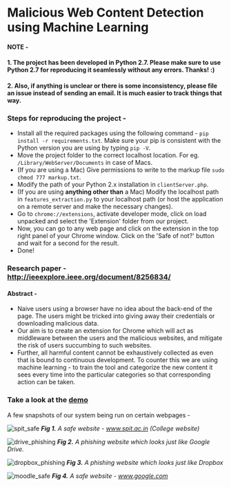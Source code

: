 # Malicious Web Content Detection using Machine Learning

#### NOTE - 
#### 1. The project has been developed in Python 2.7. Please make sure to use Python 2.7 for reproducing it seamlessly without any errors. Thanks! :)
#### 2. Also, if anything is unclear or there is some inconsistency, please file an issue instead of sending an email. It is much easier to track things that way.

### Steps for reproducing the project -
* Install all the required packages using the following command - ```pip install -r requirements.txt```.
Make sure your pip is consistent with the Python version you are using by typing ```pip -V```.
* Move the project folder to the correct localhost location. For eg. ```/Library/WebServer/Documents``` in case of Macs.
* (If you are using a Mac) Give permissions to write to the markup file ```sudo chmod 777 markup.txt```.
* Modify the path of your Python 2.x installation in ```clientServer.php```.
* (If you are using **anything other than** a Mac) Modify the localhost path in ```features_extraction.py``` to your localhost path (or host the application on a remote server and make the necessary changes).
* Go to ```chrome://extensions```, activate developer mode, click on load unpacked and select the 'Extension' folder from our project.
* Now, you can go to any web page and click on the extension in the top right panel of your Chrome window. Click on the 'Safe of not?' button and wait for a second for the result.
* Done!

### Research paper - http://ieeexplore.ieee.org/document/8256834/

#### Abstract -
* Naive users using a browser have no idea about the back-end of the page. The users might be tricked into giving away their credentials or downloading malicious data.
* Our aim is to create an extension for Chrome which will act as middleware between the users and the malicious websites, and mitigate the risk of users succumbing to such websites.
* Further, all harmful content cannot be exhaustively collected as even that is bound to continuous development. To counter this we are using machine learning - to train the tool and categorize the new content it sees every time into the particular categories so that corresponding action can be taken.

### Take a look at the [demo](https://youtu.be/0-wky0h3hmM)

A few snapshots of our system being run on certain webpages -

![spit_safe](https://user-images.githubusercontent.com/18022447/35985360-7cd910f2-0cc4-11e8-9edf-d38bf83d19a1.png)
_**Fig 1.** A safe website - www.spit.ac.in (College website)_

![drive_phishing](https://user-images.githubusercontent.com/18022447/35985366-81a9c5b8-0cc4-11e8-887d-7f427ffa8a8e.png)
_**Fig 2.** A phishing website which looks just like Google Drive._

![dropbox_phishing](https://user-images.githubusercontent.com/18022447/35985373-84056c86-0cc4-11e8-8751-cf511d5b8aa0.png)
_**Fig 3.** A phishing website which looks just like Dropbox_

![moodle_safe](https://user-images.githubusercontent.com/18022447/35985384-881ea85a-0cc4-11e8-9bea-cf71b3089364.png)
_**Fig 4.** A safe website - www.google.com_
